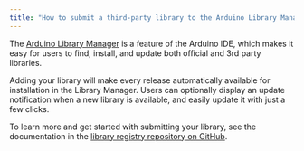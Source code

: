 ```yaml
---
title: "How to submit a third-party library to the Arduino Library Manager"
---
```


The [Arduino Library Manager](https://docs.arduino.cc/software/ide-v1/tutorials/installing-libraries#using-the-library-manager) is a feature of the Arduino IDE, which makes it easy for users to find, install, and update both official and 3rd party libraries.

Adding your library will make every release automatically available for installation in the Library Manager. Users can optionally display an update notification when a new library is available, and easily update it with just a few clicks.

To learn more and get started with submitting your library, see the documentation in the [library registry repository on GitHub](https://github.com/arduino/library-registry).
